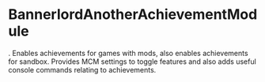 # BannerlordAnotherAchievementModule
. Enables achievements for games with mods, also enables achievements for sandbox. Provides MCM settings to toggle features and also adds useful console commands relating to achievements.
